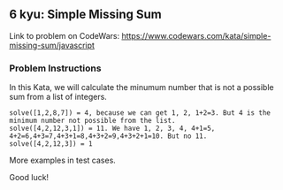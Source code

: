 ## 6 kyu: Simple Missing Sum

Link to problem on CodeWars: https://www.codewars.com/kata/simple-missing-sum/javascript

### Problem Instructions

In this Kata, we will calculate the minumum number that is not a possible sum from a list of integers.

```
solve([1,2,8,7]) = 4, because we can get 1, 2, 1+2=3. But 4 is the minimum number not possible from the list. 
solve([4,2,12,3,1]) = 11. We have 1, 2, 3, 4, 4+1=5, 4+2=6,4+3=7,4+3+1=8,4+3+2=9,4+3+2+1=10. But no 11. 
solve([4,2,12,3]) = 1
```
More examples in test cases.

Good luck!
